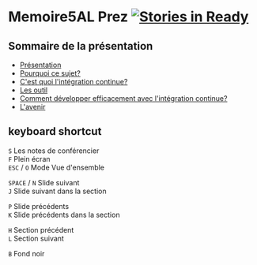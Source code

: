 # Memoire5AL Prez [![Stories in Ready](https://badge.waffle.io/mhor/memoire5al.png?label=ready)](https://waffle.io/mhor/memoire5al)

## Sommaire de la présentation

- [Présentation](http://mhor.github.io/Memoire5AL/#/)
- [Pourquoi ce sujet?](http://mhor.github.io/Memoire5AL/#/1)
- [C'est quoi l'intégration continue?](http://mhor.github.io/Memoire5AL/#/2)
- [Les outil](http://mhor.github.io/Memoire5AL/#/3)
- [Comment développer efficacement avec l'intégration continue?](http://mhor.github.io/Memoire5AL/#/4)
- [L'avenir](http://mhor.github.io/Memoire5AL/#/5)

## keyboard shortcut

`S` Les notes de conférencier  
`F` Plein écran  
`ESC` / `O` Mode Vue d'ensemble  

`SPACE` / `N` Slide suivant  
`J` Slide suivant dans la section  

`P` Slide précédents  
`K` Slide précédents dans la section  

`H` Section précédent  
`L` Section suivant  

`B` Fond noir
